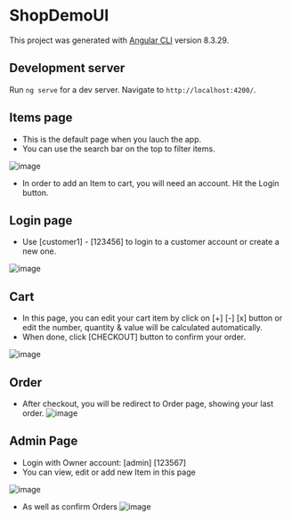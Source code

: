 # ShopDemoUI

This project was generated with [Angular CLI](https://github.com/angular/angular-cli) version 8.3.29.

## Development server

Run `ng serve` for a dev server. Navigate to `http://localhost:4200/`.

## Items page

- This is the default page when you lauch the app.
- You can use the search bar on the top to filter items.

![image](https://user-images.githubusercontent.com/44261143/229458681-f6cabb50-9097-49ac-a193-5ef3ea91b3ff.png)

- In order to add an Item to cart, you will need an account. Hit the Login button.

## Login page

- Use [customer1] - [123456] to login to a customer account or create a new one.

![image](https://user-images.githubusercontent.com/44261143/229461335-2ac525d8-8838-4286-a512-abdf6c6eaba5.png)

## Cart

- In this page, you can edit your cart item by click on [+] [-] [x] button or edit the number, quantity & value will be calculated automatically.
- When done, click [CHECKOUT] button to confirm your order.

![image](https://user-images.githubusercontent.com/44261143/229461492-9d4f35f1-fc94-4f19-a2c7-e91dc0b175a3.png)

## Order

- After checkout, you will be redirect to Order page, showing your last order.
  ![image](https://user-images.githubusercontent.com/44261143/229463447-73978a4c-1aad-4628-b533-bc687578e542.png)

## Admin Page

- Login with Owner account: [admin] [123567]
- You can view, edit or add new Item in this page

![image](https://user-images.githubusercontent.com/44261143/229464553-71d01538-1b15-4f11-b919-b51f1c9a1ba7.png)

- As well as confirm Orders
  ![image](https://user-images.githubusercontent.com/44261143/229465356-b866df4d-99fe-4f92-827b-646f765499fd.png)
